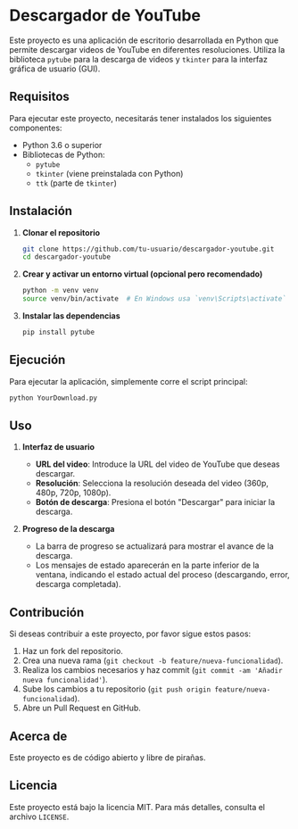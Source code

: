 
# Descargador de YouTube

Este proyecto es una aplicación de escritorio desarrollada en Python que permite descargar videos de YouTube en diferentes resoluciones. Utiliza la biblioteca `pytube` para la descarga de videos y `tkinter` para la interfaz gráfica de usuario (GUI).

## Requisitos

Para ejecutar este proyecto, necesitarás tener instalados los siguientes componentes:

- Python 3.6 o superior
- Bibliotecas de Python:
  - `pytube`
  - `tkinter` (viene preinstalada con Python)
  - `ttk` (parte de `tkinter`)

## Instalación

1. **Clonar el repositorio**

   ```bash
   git clone https://github.com/tu-usuario/descargador-youtube.git
   cd descargador-youtube
   ```

2. **Crear y activar un entorno virtual (opcional pero recomendado)**

   ```bash
   python -m venv venv
   source venv/bin/activate  # En Windows usa `venv\Scripts\activate`
   ```

3. **Instalar las dependencias**

   ```bash
   pip install pytube
   ```

## Ejecución

Para ejecutar la aplicación, simplemente corre el script principal:

```bash
python YourDownload.py
```

## Uso

1. **Interfaz de usuario**

   - **URL del video**: Introduce la URL del video de YouTube que deseas descargar.
   - **Resolución**: Selecciona la resolución deseada del video (360p, 480p, 720p, 1080p).
   - **Botón de descarga**: Presiona el botón "Descargar" para iniciar la descarga.

2. **Progreso de la descarga**

   - La barra de progreso se actualizará para mostrar el avance de la descarga.
   - Los mensajes de estado aparecerán en la parte inferior de la ventana, indicando el estado actual del proceso (descargando, error, descarga completada).

## Contribución

Si deseas contribuir a este proyecto, por favor sigue estos pasos:

1. Haz un fork del repositorio.
2. Crea una nueva rama (`git checkout -b feature/nueva-funcionalidad`).
3. Realiza los cambios necesarios y haz commit (`git commit -am 'Añadir nueva funcionalidad'`).
4. Sube los cambios a tu repositorio (`git push origin feature/nueva-funcionalidad`).
5. Abre un Pull Request en GitHub.

## Acerca de

Este proyecto es de código abierto y libre de pirañas.

## Licencia

Este proyecto está bajo la licencia MIT. Para más detalles, consulta el archivo `LICENSE`.
